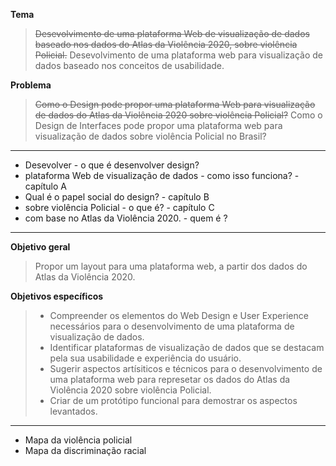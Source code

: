**Tema**
> ~~Desevolvimento de uma plataforma Web de visualização de dados baseado nos dados do Atlas da Violência 2020, sobre violência Policial.~~
> Desevolvimento de uma plataforma web para visualização de dados baseado nos conceitos de usabilidade.


**Problema**
> ~~Como o Design pode propor uma plataforma Web para visualização de dados do Atlas da Violência 2020 sobre violência Policial?~~
> Como o Design de Interfaces pode propor uma plataforma web para visualização de dados sobre violência Policial no Brasil?

----

* Desevolver - o que é desenvolver design?
* plataforma Web de visualização de dados - como isso funciona? - capítulo A
* Qual é o papel social do design? - capítulo B
* sobre violência Policial - o que é? - capítulo C
* com base no Atlas da Violência 2020. - quem é ?

---

**Objetivo geral**
> Propor um layout para uma plataforma web, a partir dos dados do Atlas da Violência 2020.

**Objetivos específicos**
> * Compreender os elementos do Web Design e User Experience necessários para o desenvolvimento de uma plataforma de visualização de dados.
> * Identificar plataformas de visualização de dados que se destacam pela sua usabilidade e experiência do usuário.
> * Sugerir aspectos artísiticos e técnicos para o desenvolvimento de uma plataforma web para represetar os dados do Atlas da Violência 2020 sobre violência Policial.
> * Criar de um protótipo funcional para demostrar os aspectos levantados.

---
* Mapa da violência policial
* Mapa da discriminação racial